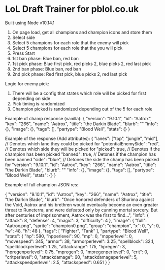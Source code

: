 # LoL Draft Trainer for pblol.co.uk

Built using Node v10.14.1

1. On page load, get all champions and champion icons and store them
2. Select side
3. Select 5 champions for each role that the enemy will pick
4. Select 5 champions for each role that the you  will pick
5. Press Start
6. 1st ban phase: Blue ban, red ban
7. 1st pick phase: Blue first pick, red picks 2, blue picks 2, red last pick
8. 2nd ban phase: Blue ban, red ban
9. 2nd pick phase: Red first pick, blue picks 2, red last pick

Logic for enemy pick:
1. There will be a config that states which role will be picked for first depending on side
2. Pick timing is randomized
3. Champion picked is randomized depending out of the 5 for each role

Example of champ response (vanilla):
{
  "version": "9.10.1",
  "id": "Aatrox",
  "key": "266",
  "name": "Aatrox",
  "title": "the Darkin Blade",
  "blurb": ""
  "info": {},
  "image": {},
  "tags": [],
  "partype": "Blood Well",
  "stats": {}
}

Example of the response (Add attributes):
{
  "lanes": ["top", "jungle", "mid"],        // Denotes which lane they could be picked for
  "potentialEnemySide": "red",              // Denotes which side they will be picked for
  "picked": true,                           // Denotes if the champion has been picked
  "banned": true,                           // Detones if the champion has been banned
  "side": "blue",                           // Detones the side the champ has been picked for
  "version": "9.10.1",
  "id": "Aatrox",
  "key": "266",
  "name": "Aatrox",
  "title": "the Darkin Blade",
  "blurb": ""
  "info": {},
  "image": {},
  "tags": [],
  "partype": "Blood Well",
  "stats": {}
}

Example of full champion JSON res:

{
  "version": "9.10.1",
  "id": "Aatrox",
  "key": "266",
  "name": "Aatrox",
  "title": "the Darkin Blade",
  "blurb": "Once honored defenders of Shurima against the Void, Aatrox and his brethren would eventually become an even greater threat to Runeterra, and were defeated only by cunning mortal sorcery. But after centuries of imprisonment, Aatrox was the first to find...",
  "info": {
    "attack": 8,
    "defense": 4,
    "magic": 3,
    "difficulty": 4
  },
  "image": {
    "full": "Aatrox.png",
    "sprite": "champion0.png",
    "group": "champion",
    "x": 0,
    "y": 0,
    "w": 48,
    "h": 48
  },
  "tags": [
    "Fighter",
    "Tank"
  ],
  "partype": "Blood Well",
  "stats": {
    "hp": 580,
    "hpperlevel": 90,
    "mp": 0,
    "mpperlevel": 0,
    "movespeed": 345,
    "armor": 38,
    "armorperlevel": 3.25,
    "spellblock": 32.1,
    "spellblockperlevel": 1.25,
    "attackrange": 175,
    "hpregen": 3,
    "hpregenperlevel": 0.75,
    "mpregen": 0,
    "mpregenperlevel": 0,
    "crit": 0,
    "critperlevel": 0,
    "attackdamage": 60,
    "attackdamageperlevel": 5,
    "attackspeedperlevel": 2.5,
    "attackspeed": 0.651
  }
}